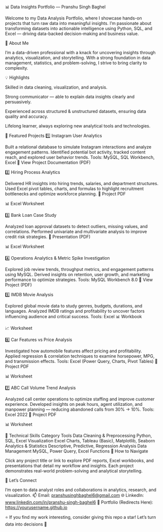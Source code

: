 📊 Data Insights Portfolio — Pranshu Singh Baghel

Welcome to my Data Analysis Portfolio, where I showcase hands-on projects that turn raw data into meaningful insights.
I’m passionate about transforming datasets into actionable intelligence using Python, SQL, and Excel — driving data-backed decision-making and business value.

🧠 About Me

I’m a data-driven professional with a knack for uncovering insights through analytics, visualization, and storytelling.
With a strong foundation in data management, statistics, and problem-solving, I strive to bring clarity to complexity.

💡 Highlights

Skilled in data cleaning, visualization, and analysis.

Strong communicator — able to explain data insights clearly and persuasively.

Experienced across structured & unstructured datasets, ensuring data quality and accuracy.

Lifelong learner, always exploring new analytical tools and technologies.

🚀 Featured Projects
1️⃣ Instagram User Analytics

Built a relational database to simulate Instagram interactions and analyze engagement patterns.
Identified potential bot activity, tracked content reach, and explored user behavior trends.
Tools: MySQL, SQL Workbench, Excel
📄 View Project Documentation (PDF)

2️⃣ Hiring Process Analytics

Delivered HR insights into hiring trends, salaries, and department structures.
Used Excel pivot tables, charts, and formulas to highlight recruitment bottlenecks and optimize workforce planning.
📄 Project PDF

📊 Excel Worksheet

3️⃣ Bank Loan Case Study

Analyzed loan approval datasets to detect outliers, missing values, and correlations.
Performed univariate and multivariate analysis to improve credit risk strategies.
📄 Presentation (PDF)

📊 Excel Worksheet

4️⃣ Operations Analytics & Metric Spike Investigation

Explored job review trends, throughput metrics, and engagement patterns using MySQL.
Derived insights on retention, user growth, and marketing performance to optimize strategies.
Tools: MySQL Workbench 8.0
📄 View Project (PDF)

5️⃣ IMDB Movie Analysis

Explored global movie data to study genres, budgets, durations, and languages.
Analyzed IMDB ratings and profitability to uncover factors influencing audience and critical success.
Tools: Excel
📊 Workbook

📈 Worksheet

6️⃣ Car Features vs Price Analysis

Investigated how automobile features affect pricing and profitability.
Applied regression & correlation techniques to examine horsepower, MPG, and transmission effects.
Tools: Excel (Power Query, Charts, Pivot Tables)
📄 Project PDF

📊 Worksheet

7️⃣ ABC Call Volume Trend Analysis

Analyzed call center operations to optimize staffing and improve customer experience.
Developed insights on peak hours, agent utilization, and manpower planning — reducing abandoned calls from 30% → 10%.
Tools: Excel 2022
📄 Project PDF

📊 Worksheet

🧰 Technical Skills
Category	Tools
Data Cleaning & Preprocessing	Python, SQL, Excel
Visualization	Excel Charts, Tableau (Basic), Matplotlib, Seaborn
Analytics & Statistics	Descriptive, Predictive, Regression Analysis
Data Management	MySQL, Power Query, Excel Functions
🧭 How to Navigate

Click any project title or link to explore PDF reports, Excel workbooks, and presentations that detail my workflow and insights.
Each project demonstrates real-world problem-solving and analytical storytelling.

🤝 Let’s Connect

I’m open to data analyst roles and collaborations in analytics, research, and visualization.
📫 Email: pranshusinghbaghel6@gmail.com
🌐 LinkedIn: www.linkedin.com/in/pranshu-singh-baghel6
💼 Portfolio (Redirects Here): https://yourusername.github.io

⭐ If you find my work interesting, consider giving this repo a star!
Let’s turn data into decisions 🚀

